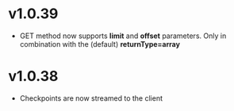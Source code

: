 # v1.0.39

-   GET method now supports **limit** and **offset** parameters. Only in combination with the (default) **returnType=array**

# v1.0.38

-   Checkpoints are now streamed to the client
